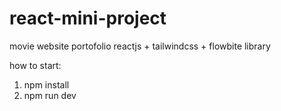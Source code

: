 # react-mini-project
movie website portofolio
reactjs + tailwindcss + flowbite library

how to start:
1. npm install
2. npm run dev
